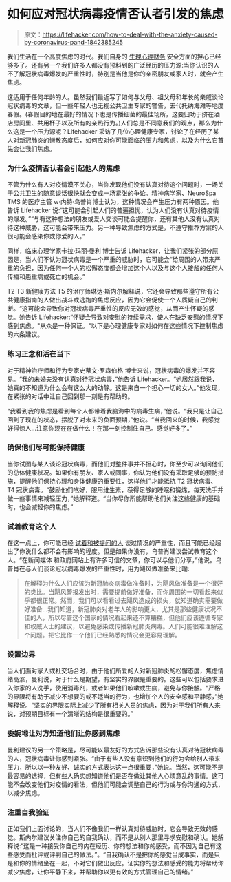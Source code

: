 # 如何应对冠状病毒疫情否认者引发的焦虑

> 原文：<https://lifehacker.com/how-to-deal-with-the-anxiety-caused-by-coronavirus-pand-1842385245>

我们生活在一个高度焦虑的时代。我们自身的 [生理](https://vitals.lifehacker.com/yes-you-can-go-for-a-run-1842358121)[心理](https://lifehacker.com/how-to-deal-with-a-quarantine-if-youre-struggling-emoti-1842139296)[财务](https://twocents.lifehacker.com/how-a-near-zero-interest-rate-affects-your-money-1842365139?_ga=2.247968974.855611043.1583611655-954933324.1558747226) 安全方面的担心已经够多了。还有另一个我们许多人都没有预料到的广泛经历的压力源:当你认识的人不了解冠状病毒爆发的严重性时，特别是当他是你的亲密朋友或家人时，就会产生焦虑。



这适用于任何年龄的人。虽然我们最近写了如何与父母、祖父母和年长的亲戚谈论冠状病毒的文章，但一些年轻人也无视公共卫生专家的警告，去代托纳海滩等地度春假。(春假目的地在最好的情况下也是传播细菌的最佳场所，这要归功于挤在酒店房间里、共用杯子以及所有的亲热行为。)人们总是不同意我们的观点，那么为什么这是一个压力源呢？Lifehacker 采访了几位心理健康专家，讨论了在经历了某人对新冠肺炎的懒散态度后，如何应对你可能面临的压力和焦虑，以及为什么它首先会让我们焦虑。

### 为什么疫情否认者会引起他人的焦虑

不管为什么有人对疫情漠不关心，当你发现他们没有认真对待这个问题时，一场关于公共卫生的随意谈话很快就会变成一场紧张的争论。精神病学家、NeuroSpa TMS 的医疗主管 w·内特·乌普肖博士认为，这种情况会产生压力有两种原因。他告诉 Lifehacker 说:“这可能会引起人们的普遍担忧，认为人们没有认真对待疫情的爆发。”“与有这种想法的朋友或爱人交谈可能会提醒你，还有其他人没有认真对待这种威胁，这可能会带来压力。另一种导致焦虑的方式是，不遵守推荐方案的人很可能会感染你或你爱的人。”

同样，临床心理学家卡拉·玛丽·曼利 博士告诉 Lifehacker，让我们紧张的部分原因是，当人们不认为冠状病毒是一个严重的威胁时，它可能会“给周围的人带来严重的负担，因为任何一个人的松懈态度都会增加这个人以及与这个人接触的任何人传播和患重病或死亡的机会。”

T2 T3 新健康方法 T5 的治疗师琳达·斯内尔解释说，它还会导致那些遵守所有公共健康指南的人做出战斗或逃跑的焦虑反应，因为它会促使一个人质疑自己的判断。“这可能会导致你对冠状病毒严重性的反应无效的感觉，从而产生怀疑的感觉。她告诉 Lifehacker:“怀疑会导致对安慰的持续需求，使人在缺乏安慰的情况下感到焦虑。"从众是一种保证。"以下是心理健康专家对如何在这些情况下控制焦虑的六条建议。

### 练习正念和活在当下

对于精神治疗师和行为专家史蒂文·罗森伯格 博士来说，冠状病毒的爆发并不容易。“我的未婚夫没有认真对待冠状病毒，”他告诉 Lifehacker。“她居然跟我说，她真的不知道为什么会有这么大的动静。这是来自一个担心一切的女人。”他发现，在紧张的对话中让自己回到那一刻是有帮助的。

“我看到我的焦虑是看到每个人都带着我脑海中的病毒生病，”他说。“我只是让自己回到了现在的状态，摆脱了对未来的负面预期，”他说。“当我回来的时候，我感觉好得惊人...注意你现在在做什么！在那一刻控制住自己。感觉好多了。”

### 确保他们尽可能保持健康

当你试图与某人谈论冠状病毒，而他们对整件事并不担心时，你至少可以询问他们的总体健康状况。如果你有朋友、家人或同事，你认为他们没有采取足够的预防措施，提醒他们保持心理和身体健康的重要性，这样他们才能抵抗 T2 冠状病毒、T4 冠状病毒。“鼓励他们吃好，服用维生素，获得足够的睡眠和锻炼，每天洗手并做一些事情来减轻压力，”她解释道。“当你尽你所能帮助他们关注这些健康的基础时，也会减轻你的焦虑。”

### 试着教育这个人

在这一点上，你可能已经 [试着和被提问的人](https://lifehacker.com/how-to-convince-your-parents-or-grandparents-that-the-c-1842358582) 谈过情况的严重性，而且可能已经超出了你说什么都不会有影响的程度。但是如果你没有，乌普肖建议尝试教育这个人。“在新闻媒体 和政府网站上有许多可信的文章，你可以与他们分享，”他说。乌普肖在与人们谈论冠状病毒爆发的严重性时，用为飓风做准备来比喻:

> 在解释为什么人们应该为新冠肺炎病毒做准备时，为飓风做准备是一个很好的类比。当飓风警报发出时，需要提前做好准备，而你周围的一切看起来似乎都很正常。然而，我们可以看看过去飓风造成的损失，就知道确实需要做好准备...我们知道，新冠肺炎对老年人的影响更大，尤其是那些健康状况不佳的人，所以尽管这个国家的情况看起来还不算糟糕，但他们应该遵循专家和权威人士的建议，以避免感染或传播新冠肺炎病毒。人们可能很难理解这个问题。把它比作一个他们已经熟悉的情况会更容易理解。

### 设置边界

当人们面对家人或社交场合时，由于他们所爱的人对新冠肺炎的松懈态度，焦虑情绪高涨，曼利说，对于什么是期望，有坚实的界限是重要的。这些可以包括要求进入你家的人洗手，使用消毒剂，或者如果他们咳嗽或生病，避免与你接触。“严格的界限将有助于减少不想要的或不适当的行为，也增加个人的安全感和平静感，”她解释说。“坚实的界限实际上减少了所有相关人员的焦虑，因为对于我们所有人来说，对预期目标有一个清晰的结构是很重要的。”

### 委婉地让对方知道他们让你感到焦虑

曼利建议的另一个策略是，尽可能以最友好的方式告诉那些没有认真对待冠状病毒的人，冠状病毒让你感到紧张。“由于有些人没有意识到他们的行为会给别人带来压力，所以以一种友好、诚实的方式表达这一点很重要，”她说。当然，这可能不是最容易的选择，但有些人确实想知道他们是否在做让其他人心烦意乱的事情。这可能不会改变他们对疫情的看法，但他们可能会调整自己的行为或与你沟通的方式，以减少焦虑。

### 注重自我验证

正如我们上面讨论的，当人们不像我们一样认真对待威胁时，它会导致无效的感觉。斯内尔建议关注你自己的自我确认，而不是从别人那里寻求安慰和确认。她解释说:“这是一种接受你自己的内在经历、你的想法和你的感受，而不因为自己有这些感受而批评或评判自己的做法。”。“自我确认不是把你的感觉当成事实，而是只是和你的情绪坐在一起，不对它们做出反应。证实你的想法和感受的能力将帮助你减少焦虑，让你平静下来，并帮助你以更有效的方式管理自己的情绪。”
